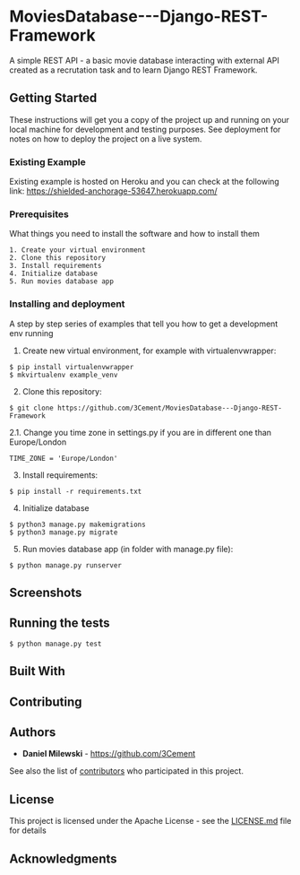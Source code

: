 # MoviesDatabase---Django-REST-Framework
A simple REST API - a basic movie database interacting with external API created as a recrutation task and to learn Django REST Framework.

## Getting Started

These instructions will get you a copy of the project up and running on your local machine for development and testing purposes. See deployment for notes on how to deploy the project on a live system.

### Existing Example
Existing example is hosted on Heroku and you can check at the following link:
https://shielded-anchorage-53647.herokuapp.com/

### Prerequisites

What things you need to install the software and how to install them

```
1. Create your virtual environment
2. Clone this repository
3. Install requirements
4. Initialize database
5. Run movies database app
```

### Installing and deployment

A step by step series of examples that tell you how to get a development env running

1. Create new virtual environment, for example with virtualenvwrapper:

```
$ pip install virtualenvwrapper
$ mkvirtualenv example_venv
```

2. Clone this repository:

```
$ git clone https://github.com/3Cement/MoviesDatabase---Django-REST-Framework
```
2.1. Change you time zone in settings.py if you are in different one than Europe/London

```
TIME_ZONE = 'Europe/London'
```

3. Install requirements:

```
$ pip install -r requirements.txt
```

4. Initialize database

```
$ python3 manage.py makemigrations
$ python3 manage.py migrate
```

5. Run movies database app (in folder with manage.py file):

```
$ python manage.py runserver
```
## Screenshots



## Running the tests
```
$ python manage.py test
```
## Built With



## Contributing


## Authors

* **Daniel Milewski** - https://github.com/3Cement

See also the list of [contributors](https://github.com/3Cement/django_mylibrary/graphs/contributors) who participated in this project.

## License

This project is licensed under the Apache License - see the [LICENSE.md](LICENSE.md) file for details

## Acknowledgments


